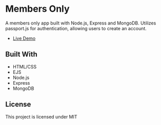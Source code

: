 # Members Only

A members only app built with Node.js, Express and MongoDB. Utilizes passport.js for authentication, allowing users to create an account.

- [Live Demo](https://members-only-xuan.herokuapp.com/)

## Built With

- HTML/CSS
- EJS
- Node.js
- Express
- MongoDB

## License

This project is licensed under MIT

